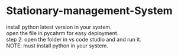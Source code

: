 # Stationary-management-System
install python latest version in your system. <br>
open the file in pycahrm for easy deployment.<br>
step 2: open the folder in vs code studio and and run it.<br>
NOTE: must install python in your system.
